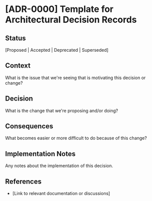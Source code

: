 # [ADR-0000] Template for Architectural Decision Records

## Status

[Proposed | Accepted | Deprecated | Superseded]

## Context

What is the issue that we're seeing that is motivating this decision or change?

## Decision

What is the change that we're proposing and/or doing?

## Consequences

What becomes easier or more difficult to do because of this change?

## Implementation Notes

Any notes about the implementation of this decision.

## References

- [Link to relevant documentation or discussions] 